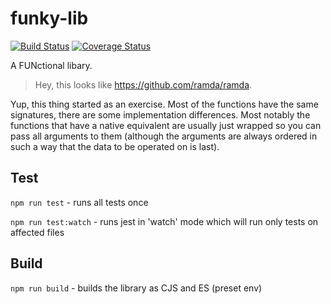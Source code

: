 # funky-lib

[![Build Status](https://travis-ci.com/stygian91/funky-lib.svg?branch=master)](https://travis-ci.com/stygian91/funky-lib)
[![Coverage Status](https://coveralls.io/repos/github/stygian91/funky-lib/badge.svg)](https://coveralls.io/github/stygian91/funky-lib)

A FUNctional libary.

> Hey, this looks like https://github.com/ramda/ramda.

Yup, this thing started as an exercise. Most of the functions have the same signatures, there are some implementation differences. Most notably the functions that have a native equivalent are usually just wrapped so you can pass all arguments to them (although the arguments are always ordered in such a way that the data to be operated on is last).

## Test

`npm run test` - runs all tests once

`npm run test:watch` - runs jest in 'watch' mode which will run only tests on affected files

## Build

`npm run build` - builds the library as CJS and ES (preset env)
